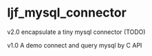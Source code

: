 # ljf_mysql_connector

v2.0 encapsulate a tiny mysql connector (TODO)

v1.0 A demo connect and query mysql by C API
